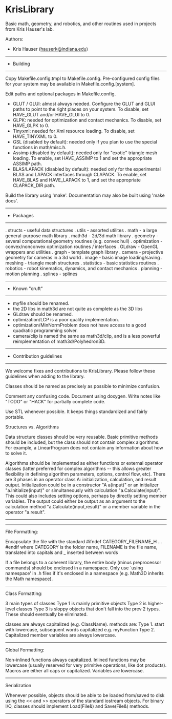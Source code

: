 KrisLibrary
===========

Basic math, geometry, and robotics, and other routines used in projects
from Kris Hauser's lab.

Authors:
- Kris Hauser (hauserk@indiana.edu)


********************************************************************
* Building
********************************************************************
Copy Makefile.config.tmpl to Makefile.config.  Pre-configured config
files for your system may be available in Makefile.config.[system].

Edit paths and optional packages in Makefile.config.
- GLUT / GLUI: almost always needed.  Configure the GLUT and GLUI paths
  to point to the right places on your system. To disable, set HAVE_GLUT
  and/or HAVE_GLUI to 0. 
- GLPK: needed for optimization and contact mechanics.  To disable, set
  HAVE_GLPK to 0.
- Tinyxml: needed for Xml resource loading.  To disable, set HAVE_TINYXML to 0.
- GSL (disabled by default): needed only if you plan to use the special
  functions in math/misc.h.
- Assimp (disabled by default): needed only for "exotic" triangle mesh
  loading.  To enable, set HAVE_ASSIMP to 1 and set the appropriate ASSIMP 
  path.
- BLAS/LAPACK (disabled by default): needed only for the experimental
  BLAS and LAPACK interfaces through CLAPACK.  To enable, set HAVE_BLAS and
  HAVE_LAPACK to 1, and set the appropriate CLAPACK_DIR path.

Build the library using 'make'.  Documentation may also be built using
'make docs'.



********************************************************************
* Packages
********************************************************************
  . structs - useful data structures
  . utils - assorted utilites 
  . math - a large general-purpose math library
  . math3d - 2d/3d math library
  . geometry - several computational geometry routines (e.g. convex hull)
  . optimization - convex/nonconvex optimization routines / interfaces
  . GLdraw - OpenGL wrappers and utilities
  . graph - template graph library
  . camera - projective geometry for cameras in a 3d world
  . image - basic image loading/saving
  . meshing - triangle mesh structures
  . statistics - basic statistics routines
  . robotics - robot kinematics, dynamics, and contact mechanics
  . planning - motion planning
  . splines - splines

********************************************************************
* Known "cruft"
********************************************************************
- myfile should be renamed.
- the 2D libs in math3d are not quite as complete as the 3D libs
- GLdraw should be renamed.
- optimization/LCP is a poor quality implementation.
- optimization/MinNormProblem does not have access to a good quadratic
  programming solver.
- camera/clip is named the same as math3d/clip, and is a less powerful
  reimplementation of math3d/Polyhedron3D.

********************************************************************
* Contribution guidelines
********************************************************************

We welcome fixes and contributions to KrisLibrary.  Please follow these
guidelines when adding to the library.

Classes should be named as precisely as possible to minimize confusion.

Comment any confusing code.  Document using doxygen.  Write notes like "TODO"
or "HACK" for partially complete code.

Use STL whenever possible.  It keeps things standardized and fairly portable.


Structures vs. Algorithms

Data structure classes should be very reusable.  Basic primitive methods should be included, but the class should not contain complex algorithms.  For example, a LinearProgram does not contain any information about how to solve it.

Algorithms should be implemented as either functions or external operator classes (latter preferred for complex algorithms -- this allows greater flexibility in defining algorithm parameters, options, control flow, etc).
  There are 3 phases in an operator class A: initialization, calculation, and result output.
  Initialization could be in a constructor "A a(input)" or an initializer "a.Initialize(input)" or simultaneously with calculation "a.Calculate(input)".  This could also includes setting options, perhaps by directly setting member variables.
  The output could either be output as an argument to the calculation method "a.Calculate(input,result)" or a member variable in the operator "a.result".




****************************************************************************
****************************************************************************

File Formatting:

Encapsulate the file with the standard #ifndef CATEGORY_FILENAME_H ... #endif
where CATEGORY is the folder name, FILENAME is the file name, translated into
capitals and _ inserted between words

If a file belongs to a coherent library, the entire body (minus preprocessor
commands) should be enclosed in a namespace.  Only use `using namespace'
in .h files if it's enclosed in a namespace (e.g. Math3D inherits the
Math namespace).

****************************************************************************

Class Formatting:

3 main types of classes
Type 1 is mainly primitive objects
Type 2 is higher-level classes
Type 3 is sloppy objects that don't fall into the prev 2 types.  These should eventually be eliminated.

classes are always capitalized (e.g. ClassName).
methods are:
  Type 1. start with lowercase, subsequent words capitalized e.g. myFunction
  Type 2. Capitalized
member variables are always lowercase.

****************************************************************************

Global Formatting:

Non-inlined functions always capitalized.  Inlined functions may be
lowercase (usually reserved for very primitive operations, like dot products).
Macros are either all caps or capitalized.
Variables are lowercase.

****************************************************************************

Serialization

Whenever possible, objects should be able to be loaded from/saved to disk
using the << and >> operators of the standard iostream objects.  For
binary I/O, classes should implement Load(File&) and Save(File&) methods.

****************************************************************************


